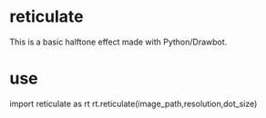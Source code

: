 # reticulate

This is a basic halftone effect made with Python/Drawbot.

# use

import reticulate as rt
rt.reticulate(image_path,resolution,dot_size)
